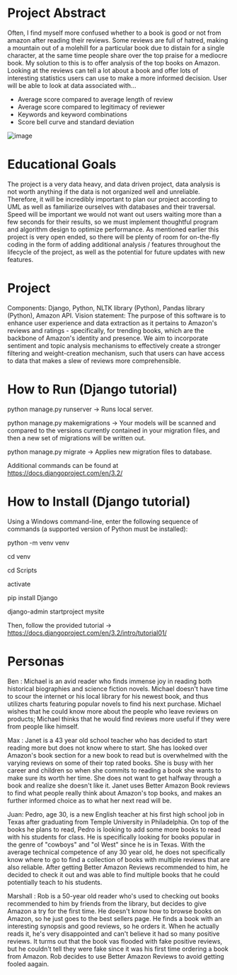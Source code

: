 # Project Abstract
Often, I find myself more confused whether to a book is good or not from amazon after reading their reviews. Some reviews are full of hatred, making a mountain out of a molehill for a particular book due to distain for a single character, at the same time people share over the top praise for a mediocre book. My solution to this is to offer analysis of the top books on Amazon. Looking at the reviews can tell a lot about a book and offer lots of interesting statistics users can use to make a more informed decision. User will be able to look at data associated with...
- Average score compared to average length of review
- Average score compared to legitimacy of reviewer 
- Keywords and keyword combinations
- Score bell curve and standard deviation

![image](https://user-images.githubusercontent.com/89652481/139957337-9f3281c5-9382-4069-9dc4-d78ae9dc2d81.png)


# Educational Goals
The project is a very data heavy, and data driven project, data analysis is not worth anything if the data is not organized well and unreliable. Therefore, it will be incredibly important to plan our project according to UML as well as familiarize ourselves with databases and their traversal. Speed will be important we would not want out users waiting more than a few seconds for their results, so we must implement thoughtful program and algorithm design to optimize performance. As mentioned earlier this project is very open ended, so there will be plenty of room for on-the-fly coding in the form of adding additional analysis / features throughout the lifecycle of the project, as well as the potential for future updates with new features.

# Project 
Components: Django, Python, NLTK library (Python), Pandas library (Python), Amazon API.
Vision statement: The purpose of this software is to enhance user experience and data extraction as it pertains to Amazon's reviews and ratings - specifically, for trending books, which are the backbone of Amazon's identity and presence. We aim to incorporate sentiment and topic analysis mechanisms to effectively create a stronger filtering and weight-creation mechanism, such that users can have access to data that makes a slew of reviews more comprehensible. 

# How to Run (Django tutorial)

python manage.py runserver -> Runs local server.

python manage.py makemigrations -> Your models will be scanned and compared to the versions currently contained in your migration files, and then a new set of migrations will be written out.

python manage.py migrate -> Applies new migration files to database.


Additional commands can be found at https://docs.djangoproject.com/en/3.2/

# How to Install (Django tutorial)

Using a Windows command-line, enter the following sequence of commands (a supported version of Python must be installed):

python -m venv venv

cd venv

cd Scripts

activate

pip install Django

django-admin startproject mysite


Then, follow the provided tutorial -> https://docs.djangoproject.com/en/3.2/intro/tutorial01/

# Personas
Ben : Michael is an avid reader who finds immense joy in reading both historical biographies and science fiction novels. Michael doesn't have time to scour the internet or his local library for his newest book, and thus utilizes charts featuring popular novels to find his next purchase. Michael wishes that he could know more about the people who leave reviews on products; Michael thinks that he would find reviews more useful if they were from people like himself.

Max : Janet is a 43 year old school teacher who has decided to start reading more but does not know where to start. She has looked over Amazon's book section for a new book to read but is overwhelmed with the varying reviews on some of their top rated books. She is busy with her career and children so when she commits to reading a book she wants to make sure its worth her time. She does not want to get halfway through a book and realize she doesn't like it. Janet uses Better Amazon Book reviews to find what people really think about Amazon's top books, and makes an further informed choice as to what her next read will be.  

Juan: Pedro, age 30, is a new English teacher at his first high school job in Texas after graduating from Temple University in Philadelphia. On top of the books he plans to read, Pedro is looking to add some more books to read with his students for class. He is specifically looking for books popular in the genre of "cowboys" and "ol West" since he is in Texas. With the average technical competence of any 30 year old, he does not specifically know where to go to find a collection of books with multiple reviews that are also reliable. After getting Better Amazon Reviews recommended to him, he decided to check it out and was able to find multiple books that he could potentially teach to his students.

Marshall : Rob is a 50-year old reader who's used to checking out books recommended to him by friends from the library, but decides to give Amazon a try for the first time. He doesn't know how to browse books on Amazon, so he just goes to the best sellers page. He finds a book with an interesting synopsis and good reviews, so he orders it. When he actually reads it, he's very disappointed and can't believe it had so many positive reviews. It turms out that the book vas flooded with fake positive reviews, but he couldn't tell they were fake since it was his first time ordering a book from Amazon. Rob decides to use Better Amazon Reviews to avoid getting fooled aagain.
